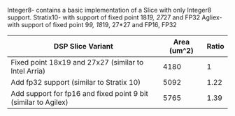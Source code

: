 Integer8- contains a basic implementation of a Slice with only Integer8 support.
Stratix10- with support of fixed point 18*19, 27*27 and FP32
Agliex- with support of fixed point 9*9, 18*19, 27*27 and FP16, FP32


| DSP Slice Variant                                              | Area (um^2) | Ratio |
|----------------------------------------------------------------|-------------|-------|
| Fixed point 18x19 and 27x27 (similar to Intel Arria)           |     4180    |   1   |
| Add fp32 support (similar to Stratix 10)                       |     5092    |  1.22 |
| Add support for fp16 and fixed point 9 bit (similar to Agilex) |     5765    |  1.39 |
